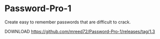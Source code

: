 # Password-Pro-1
 Create easy to remember passwords that are difficult to crack.
 
 
 DOWNLOAD
 https://github.com/mreed72/Password-Pro-1/releases/tag/1.3
